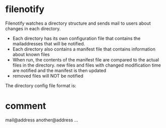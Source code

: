 # filenotify


Filenotify watches a directory structure and sends mail to users about changes in each directory.

- Each directory has its own configuration file that contains the mailaddresses that will be notified.
- Each directory also contains a manifest file that contains information about known files
- When run, the contents of the manifest file are compared to the actual files in the directory. 
  new files and files with changed modification time are notified and the manifest is then updated
- removed files will NOT be notified

The directory config file format is:

   # comment
   mail@address
   another@address
   ...
